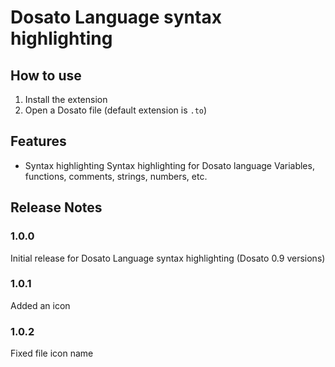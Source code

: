 # Dosato Language syntax highlighting

## How to use

1. Install the extension
2. Open a Dosato file (default extension is `.to`)

## Features

- Syntax highlighting
    Syntax highlighting for Dosato language
    Variables, functions, comments, strings, numbers, etc.
## Release Notes

### 1.0.0

Initial release for Dosato Language syntax highlighting (Dosato 0.9 versions)

### 1.0.1

Added an icon

### 1.0.2

Fixed file icon name